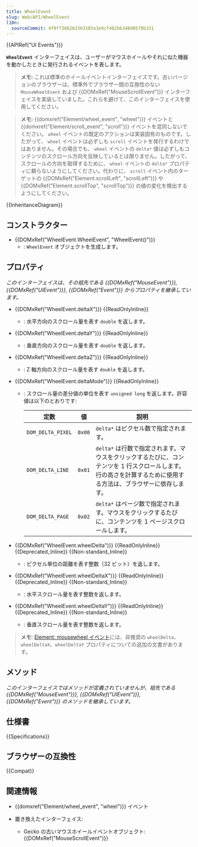 ```yaml
---
title: WheelEvent
slug: Web/API/WheelEvent
l10n:
  sourceCommit: 4f0f7386262363103a3e9cf482bb348d8570b331
---
```


{{APIRef("UI Events")}}

**`WheelEvent`** インターフェイスは、ユーザーがマウスホイールやそれに似た機器を動かしたときに発行されるイベントを表します。

> **メモ:** これは標準のホイールイベントインターフェイスです。古いバージョンのブラウザーは、標準外でブラウザー間の互換性のない `MouseWheelEvent` および {{DOMxRef("MouseScrollEvent")}} インターフェイスを実装していました。これらを避けて、このインターフェイスを使用してください。

> **メモ:** {{domxref("Element/wheel_event", "wheel")}} イベントと {{domxref("Element/scroll_event", "scroll")}} イベントを混同しないでください。 `wheel` イベントの既定のアクションは実装固有のものです。したがって、 `wheel` イベントは必ずしも `scroll` イベントを発行するわけではありません。その場合でも、 `wheel` イベントの `delta*` 値は必ずしもコンテンツのスクロール方向を反映しているとは限りません。したがって、スクロールの方向を取得するために、 `wheel` イベントの `delta*` プロパティに頼らないようにしてください。代わりに、 `scroll` イベント内のターゲットの {{DOMxRef("Element.scrollLeft", "scrollLeft")}} や {{DOMxRef("Element.scrollTop", "scrollTop")}} の値の変化を検出するようにしてください。

{{InheritanceDiagram}}

## コンストラクター

- {{DOMxRef("WheelEvent.WheelEvent", "WheelEvent()")}}
  - : `WheelEvent` オブジェクトを生成します。

## プロパティ

_このインターフェイスは、その祖先である {{DOMxRef("MouseEvent")}}, {{DOMxRef("UIEvent")}}, {{DOMxRef("Event")}} からプロパティを継承しています。_

- {{DOMxRef("WheelEvent.deltaX")}} {{ReadOnlyInline}}
  - : 水平方向のスクロール量を表す `double` を返します。
- {{DOMxRef("WheelEvent.deltaY")}} {{ReadOnlyInline}}
  - : 垂直方向のスクロール量を表す `double` を返します。
- {{DOMxRef("WheelEvent.deltaZ")}} {{ReadOnlyInline}}
  - : Z 軸方向のスクロール量を表す `double` を返します。
- {{DOMxRef("WheelEvent.deltaMode")}} {{ReadOnlyInline}}

  - : スクロール量の差分値の単位を表す `unsigned long` を返します。許容値は以下のとおりです:

    | 定数              | 値     | 説明                                                                                                                                                           |
    | ----------------- | ------ | -------------------------------------------------------------------------------------------------------------------------------------------------------------- |
    | `DOM_DELTA_PIXEL` | `0x00` | `delta*` はピクセル数で指定されます。                                                                                                                          |
    | `DOM_DELTA_LINE`  | `0x01` | `delta*` は行数で指定されます。マウスをクリックするたびに、コンテンツを 1 行スクロールします。行の高さを計算するために使用する方法は、ブラウザーに依存します。 |
    | `DOM_DELTA_PAGE`  | `0x02` | `delta*` はページ数で指定されます。マウスをクリックするたびに、コンテンツを 1 ページスクロールします。                                                         |

- {{DOMxRef("WheelEvent.wheelDelta")}} {{ReadOnlyInline}} {{Deprecated_Inline}} {{Non-standard_Inline}}
  - : ピクセル単位の距離を表す整数（32 ビット）を返します。
- {{DOMxRef("WheelEvent.wheelDeltaX")}} {{ReadOnlyInline}} {{Deprecated_Inline}} {{Non-standard_Inline}}
  - : 水平スクロール量を表す整数を返します。
- {{DOMxRef("WheelEvent.wheelDeltaY")}} {{ReadOnlyInline}} {{Deprecated_Inline}} {{Non-standard_Inline}}
  - : 垂直スクロール量を表す整数を返します。

> **メモ:** [Element: mousewheel イベント](/ja/docs/Web/API/Element/mousewheel_event)には、非推奨の `wheelDelta`、`wheelDeltaX`、`wheelDeltaY` プロパティについての追加の文書があります。

## メソッド

_このインターフェイスではメソッドが定義されていませんが、祖先である {{DOMxRef("MouseEvent")}}, {{DOMxRef("UIEvent")}}, {{DOMxRef("Event")}} のメソッドを継承しています。_

## 仕様書

{{Specifications}}

## ブラウザーの互換性

{{Compat}}

## 関連情報

- {{domxref("Element/wheel_event", "wheel")}} イベント
- 置き換えたインターフェイス:

  - Gecko の古いマウスホイールイベントオブジェクト: {{DOMxRef("MouseScrollEvent")}}
